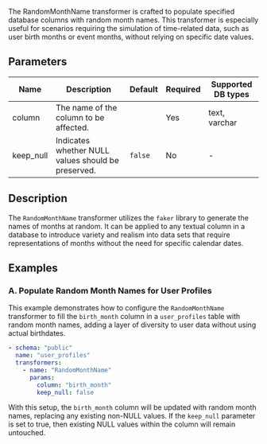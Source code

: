 The RandomMonthName transformer is crafted to populate specified database columns with random month names. This transformer is especially useful for scenarios requiring the simulation of time-related data, such as user birth months or event months, without relying on specific date values.

## Parameters

| Name      | Description                                          | Default | Required | Supported DB types |
|-----------|------------------------------------------------------|---------|----------|--------------------|
| column    | The name of the column to be affected.               |         | Yes      | text, varchar      |
| keep_null | Indicates whether NULL values should be preserved.  | `false` | No       | -                  |

## Description

The `RandomMonthName` transformer utilizes the `faker` library to generate the names of months at random. It can be applied to any textual column in a database to introduce variety and realism into data sets that require representations of months without the need for specific calendar dates.

## Examples

### A. Populate Random Month Names for User Profiles

This example demonstrates how to configure the `RandomMonthName` transformer to fill the `birth_month` column in a `user_profiles` table with random month names, adding a layer of diversity to user data without using actual birthdates.

```yaml
- schema: "public"
  name: "user_profiles"
  transformers:
    - name: "RandomMonthName"
      params:
        column: "birth_month"
        keep_null: false
```

With this setup, the `birth_month` column will be updated with random month names, replacing any existing non-NULL values. If the `keep_null` parameter is set to true, then existing NULL values within the column will remain untouched.
